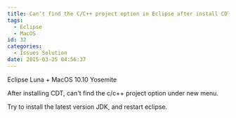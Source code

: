 ```yaml
---
title: Can't find the C/C++ project option in Eclipse after install CDT on Mac OS
tags:
  - Eclipse
  - MacOS
id: 32
categories:
  - Issues Solution
date: 2015-03-25 04:56:37
---
```


Eclipse Luna + MacOS 10.10 Yosemite

After installing CDT, can't find the c/c++ project option under new menu.

Try to install the latest version JDK, and restart eclipse.